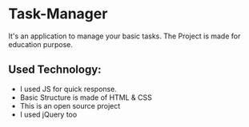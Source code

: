 # Task-Manager
 It's an application to manage your basic tasks. The Project is made for education purpose. 

## Used Technology: 
- I used JS for quick response. 
- Basic Structure is made of HTML & CSS
- This is an open source project 
- I used jQuery too
